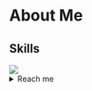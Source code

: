 # About Me
## Skills
  <img src="https://skillicons.dev/icons?i=java,golang,javascript,idea,maven,discord,github" />

<details>
  <summary>Reach me</summary>
  <b>Telegram:</b> <a href="https://realdivided.t.me/">Telegram</a><br>
  <b>Email:</b> <a href="mailto:realdivided@yandex.ru">Email</a><br>
  <b>Discord:</b> realdivided<br>
</details>
